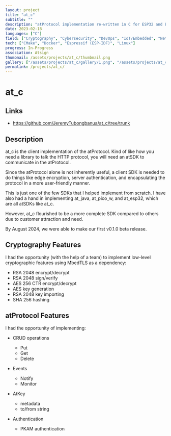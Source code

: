 ```yaml
---
layout: project
title: "at_c"
subtitle: ""
description: "atProtocol implementation re-written in C for ESP32 and Embedded Devices with SSL and cryptography features"
date: 2023-02-18
languages: ["C"]
field: ["Cryptography", "Cybersecurity", "DevOps", "IoT/Embedded", "Networking"]
tech: ["CMake", "Docker", "Espressif (ESP-IDF)", "Linux"]
progress: In-Progress
association: Atsign
thumbnail: /assets/projects/at_c/thumbnail.png
gallery: ["/assets/projects/at_c/gallery/1.png", "/assets/projects/at_c/gallery/gallery.json"]
permalink: /projects/at_c/
---
```


# at_c

## Links

- <https://github.com/JeremyTubongbanua/at_c/tree/trunk>

## Description

at_c is the client implementation of the atProtocol. Kind of like how you need a library to talk the HTTP protocol, you will need an atSDK to communicate in the atProtocol.

Since the atProtocol alone is not inherently useful, a client SDK is needed to do things like edge encryption, server authentication, and encapsulating the protocol in a more user-friendly manner.

This is just one of the few SDKs that I helped implement from scratch. I have also had a hand in implementing at_java, at_pico_w, and at_esp32, which are all atSDKs like at_c.

However, at_c flourished to be a more complete SDK compared to others due to customer attraction and need.

By August 2024, we were able to make our first v0.1.0 beta release.

## Cryptography Features

I had the opportunity (with the help of a team) to implement low-level cryptographic features using MbedTLS as a dependency:

- RSA 2048 encrypt/decrypt
- RSA 2048 sign/verify
- AES 256 CTR encrypt/decrypt
- AES key generation
- RSA 2048 key importing
- SHA 256 hashing

## atProtocol Features

I had the opportunity of implementing:

- CRUD operations
  - Put
  - Get
  - Delete

- Events
  - Notify
  - Monitor

- AtKey
  - metadata
  - to/from string

- Authentication
  - PKAM authentication
